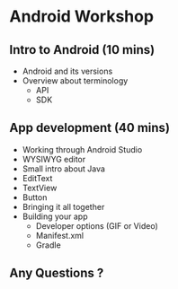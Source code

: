 # Android Workshop

## Intro to Android (10 mins)

* Android and its versions 
* Overview about terminology
    - API
    - SDK

## App development (40 mins) 

* Working through Android Studio
* WYSIWYG editor 
* Small intro about Java
* EditText
* TextView
* Button
* Bringing it all together
* Building your app
    - Developer options (GIF or Video)
    - Manifest.xml
    - Gradle

## Any Questions ? 